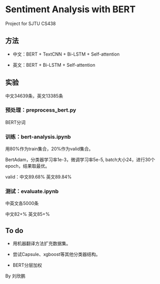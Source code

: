 # Sentiment Analysis with BERT

Project for SJTU CS438

## 方法

- 中文：BERT + TextCNN + Bi-LSTM + Self-attention

- 英文：BERT + Bi-LSTM + Self-attention

## 实验

中文34639条，英文13385条

### 预处理：preprocess_bert.py

BERT分词

### 训练：bert-analysis.ipynb

用80%作为train集合，20%作为valid集合。

BertAdam，分类器学习率1e-3，微调学习率5e-5, batch大小24，进行30个epoch，结果取最优。

valid：中文89.68% 英文89.84%

### 测试：evaluate.ipynb

中英文各5000条

中文82+% 英文85+%

## To do

- 用机器翻译方法扩充数据集。

- 尝试Capsule、xgboost等其他分类器结构。

- BERT分层加权

By 刘欣鹏
